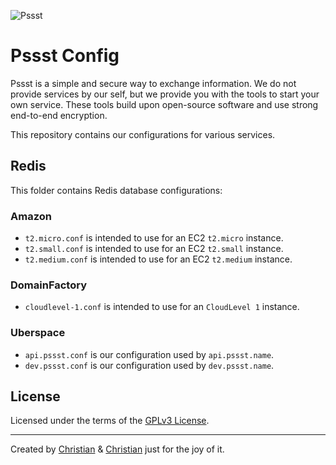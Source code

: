 ![Pssst](http://www.gravatar.org/avatar/2aae9030772d5b59240388522f91468f?s=96)

Pssst Config
============
Pssst is a simple and secure way to exchange information. We do not provide
services by our self, but we provide you with the tools to start your own
service. These tools build upon open-source software and use strong end-to-end
encryption.

This repository contains our configurations for various services.

Redis
-----
This folder contains Redis database configurations:

### Amazon
* `t2.micro.conf` is intended to use for an EC2 `t2.micro` instance.
* `t2.small.conf` is intended to use for an EC2 `t2.small` instance.
* `t2.medium.conf` is intended to use for an EC2 `t2.medium` instance.

### DomainFactory
* `cloudlevel-1.conf` is intended to use for an `CloudLevel 1` instance.

### Uberspace
* `api.pssst.conf` is our configuration used by `api.pssst.name`.
* `dev.pssst.conf` is our configuration used by `dev.pssst.name`.

License
-------
Licensed under the terms of the [GPLv3 License](LICENSE).

----------
Created by
[Christian](https://github.com/7-bit) & [Christian](https://github.com/cuhsat)
just for the joy of it.
